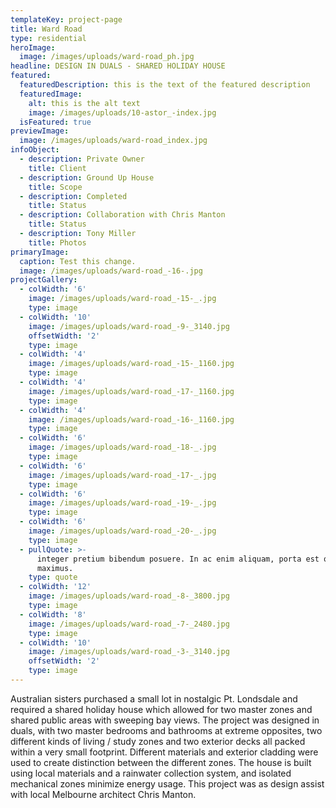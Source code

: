 ```yaml
---
templateKey: project-page
title: Ward Road
type: residential
heroImage:
  image: /images/uploads/ward-road_ph.jpg
headline: DESIGN IN DUALS - SHARED HOLIDAY HOUSE
featured:
  featuredDescription: this is the text of the featured description
  featuredImage:
    alt: this is the alt text
    image: /images/uploads/10-astor_-index.jpg
  isFeatured: true
previewImage:
  image: /images/uploads/ward-road_index.jpg
infoObject:
  - description: Private Owner
    title: Client
  - description: Ground Up House
    title: Scope
  - description: Completed
    title: Status
  - description: Collaboration with Chris Manton
    title: Status
  - description: Tony Miller
    title: Photos
primaryImage:
  caption: Test this change.
  image: /images/uploads/ward-road_-16-.jpg
projectGallery:
  - colWidth: '6'
    image: /images/uploads/ward-road_-15-_.jpg
    type: image
  - colWidth: '10'
    image: /images/uploads/ward-road_-9-_3140.jpg
    offsetWidth: '2'
    type: image
  - colWidth: '4'
    image: /images/uploads/ward-road_-15-_1160.jpg
    type: image
  - colWidth: '4'
    image: /images/uploads/ward-road_-17-_1160.jpg
    type: image
  - colWidth: '4'
    image: /images/uploads/ward-road_-16-_1160.jpg
    type: image
  - colWidth: '6'
    image: /images/uploads/ward-road_-18-_.jpg
    type: image
  - colWidth: '6'
    image: /images/uploads/ward-road_-17-_.jpg
    type: image
  - colWidth: '6'
    image: /images/uploads/ward-road_-19-_.jpg
    type: image
  - colWidth: '6'
    image: /images/uploads/ward-road_-20-_.jpg
    type: image
  - pullQuote: >-
      integer pretium bibendum posuere. In ac enim aliquam, porta est quis,
      maximus.
    type: quote
  - colWidth: '12'
    image: /images/uploads/ward-road_-8-_3800.jpg
    type: image
  - colWidth: '8'
    image: /images/uploads/ward-road_-7-_2480.jpg
    type: image
  - colWidth: '10'
    image: /images/uploads/ward-road_-3-_3140.jpg
    offsetWidth: '2'
    type: image
---
```

Australian sisters purchased a small lot in nostalgic Pt. Londsdale and required a shared holiday house which allowed for two master zones and shared public areas with sweeping bay views. The project was designed in duals, with two master bedrooms and bathrooms at extreme opposites, two different kinds of living / study zones and two exterior decks all packed within a very small footprint. Different materials and exterior cladding were used to create distinction between the different zones. The house is built using local materials and a rainwater collection system, and isolated mechanical zones minimize energy usage. This project was as design assist with local Melbourne architect Chris Manton.
